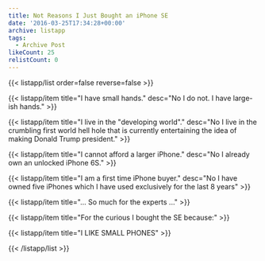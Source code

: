```yaml
---
title: Not Reasons I Just Bought an iPhone SE
date: '2016-03-25T17:34:28+00:00'
archive: listapp
tags: 
  - Archive Post
likeCount: 25
relistCount: 0
---
```



{{< listapp/list order=false reverse=false >}}

   {{< listapp/item title="I have small hands."
      desc="No I do not. I have large-ish hands." >}}

   {{< listapp/item title="I live in the \"developing world\"."
      desc="No I live in the crumbling first world hell hole that is currently entertaining the idea of making Donald Trump president." >}}

   {{< listapp/item title="I cannot afford a larger iPhone."
      desc="No I already own an unlocked iPhone 6S." >}}

   {{< listapp/item title="I am a first time iPhone buyer."
      desc="No I have owned five iPhones which I have used exclusively for the last 8 years" >}}

   {{< listapp/item title="... So much for the experts ..." >}}

   {{< listapp/item title="For the curious I bought the SE because:" >}}

   {{< listapp/item title="I LIKE SMALL PHONES" >}}

{{< /listapp/list >}}
